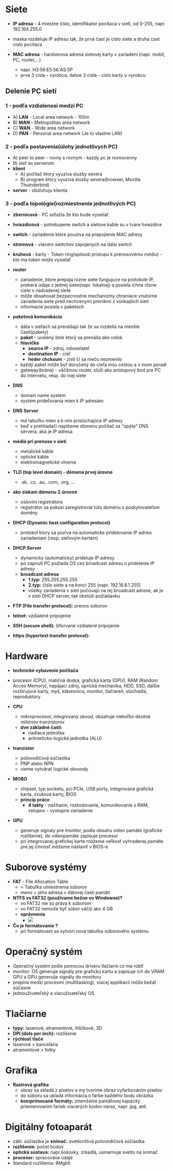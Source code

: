 # Siete
- **IP adresa** - 4 miestne číslo, identifikator pocitaca v sieti, od 0-255, napr. 192.164.255.0
- maska rozdeluje IP adresu tak, že prvá čast je cislo siete a druha cast cislo pocitaca

- **MAC adresa** - hardverova adresa sietovej karty v zariadeni (napr. mobil, PC, router,...)
    - napr. H3:56:E5:56:AS:5P
    - prve 3 cisla - vyrobca, dalsie 3 cisla - cislo karty u vyrobcu
## Delenie PC sietí
### 1 - podľa vzdialenosi medzi PC
- A) **LAN** - Local area network - 100m
- B) **MAN** - Metropolitan area network
- C) **WAN** - Wide area network
- D) **PAN** - Personal area network (Je to vlastne LAN)
### 2 - podľa postavenia(úlohy jednotlivych PC)
- A) peer to peer - rovny s rovnym - kazdy pc je rovnocenny
- B) sieť so serverom
- **klient**
    - A) počítač ktory vyuziva sluzby severa 
    - B) program ktory vyuziva sluzby severa(browser, Mozilla Thuinderbird)
- **server** - obsluhuju klienta
### 3 - podľa topológie(rozmiestnenie jednotlivých PC)
- **zbernicová** - PC súťažia že kto bude vysielať
- **hviezdicová** - potrebujeme switch a sietove kable su v tvare hviezdice
- **switch** - zariadenie ktore pouziva na prepojienie MAC adresy
- **stromová** - viacero switchov zapojenych na dalsi switch
- **kruhová** - karty - Token ring(spôsob prístupu k prenosovému médiu) - kto ma token môže vysielať

- **router** 
    - zariadenie, ktore prepaja rozne siete fungujuce na protokole IP, preberá údaje z jednej siete(napr. lokalnej) a posiela ichna rôzne ciele v nadradenej siete
    - môže obsahovat bezpecnostne mechanizmy chraniace vnutorne zariadenia siete pred nechcenymi prenikmi z vonkajších sietí
    - informacie posiela v paketoch
- **paketová komunikácia** 
    - dáta v sieťach sa prenášajú tak že sa rozdelia na menšie časti(pakety)
    - **paket** - ucelený blok ktorý sa prenáša ako celok
    - **hlavička** 
        - **source IP** - zdroj, odosielateľ  
        - **destination IP** - cieľ
        - **heder chcksum** - zistí či sa niečo nezmenilo
    - každý paket môže byť doručený do cieľa inou cestou a v inom poradí
    - gateway(brána) - väčšinou router, slúži ako prístupový bod pre PC do internetu, resp. do inej siete

- **DNS** 
    - domain name system
    - systém prideľovania mien k IP adresám
- **DNS Server**
    - má tabuľku mien a k nim prislúchajúce IP adresy
    - keď v prehliadači napíšeme dómenu počítač sa "opýta" DNS servera, aká je IP adresa

- **médiá pri prenose v sieti**
    - metalické káble
    - optické káble
    - elektromagnetické vlnenie

- **TLD (top level domain) - dómena prvej úrovne**
    - .sk, .cz, .au, .com, .org, ...

- **ako získam dómenu 2.úrovne**
    - oslovím registrátora
    - registrátor sa pokúsi zaregistrovat túto doménu s poskytovateľom domény

- **DHCP (Dynamic host configuration protocol)**
    - protokol ktory sa poziva na automaticke pridelovanie IP adries zariadeniam (resp. sieťovým kartám)

- **DHCP Server**
    - dynamicky (automaticky) prideluje IP adresy
    - po zapnutí PC požiada OS cez broadcast adresu o pridelenie IP adresy
    - **broadcast adresa** 
        - **1.typ:** 255.255.255.255
        - **2.typ:** číslo siete a na konci 255 (napr. 192.16.8.1.255)
        - všetky zariadenia v sieti počúvajú na tej broadcast adrese, ak je v sieti DHCP server, tak obslúži požiadavku

- **FTP (File transfer protocol):** prenos súborov
- **telnet:** vzdialené pripojenie
- **SSH (secure shell):** šiforvané vzdialené pripojenie
- **https (hypertext transfer protocol):** 

# Hardware
- **technické vybavenie počítača**
- procesor (CPU), matičná doska, grafická karta (GPU), RAM (Random Acces Memory), napájací zdroj, oprická mechanika, HDD, SSD, dalšie rozširujúce karty, myš, klávesnica, monitor, tlačiareň, slúchadlá, reproduktory
- **CPU**
    - mikroprocesor, integrovaný obvod, obsahuje niekoľko desitok miliónov tranzistorov
    - **dve základné časti**
        - riadiaca jednotka
        - aritmeticko-logická jednotka (ALU)

- **tranzistor**
    - polovodičová súčiastka
    - PNP alebo NPN
    - vieme vytvárať logické obovody

- **MOBO**
    - chipset, typ socketu, pci PCIe, USB porty, integrovaná grafická karta, zvuková karty, BIOS
    - **princíp práce**
        - **4 takty** - načítanie, rozkodovanie, komunikovanie s RAM, vstupno - vystupne zariadenie

- **GPU**
    - generuje signaly pre monitor, podla obsahu video pamäte (grafické rozlíšenie), do vdieopamäte zapisuje procesor
    - pri integrovanej grafickej karte môžeme veľkosť vyhradenej pamäte pre jej činnosť môžeme nastaviť v BIOS-e

# Suborove systémy
- **FAT** - File Allocation Table
    - = Tabuľka umiestnenia súborov
    - meno + jeho adresa v dátovej časti pamäti
- **NTFS vs FAT32 (používame bežne vo Windowse)?**
    - vo FAT32 nie sú práva k súborom
    - vo FAT32 nemože byť súbor váčší ako 4 GB
    - **oprávnenia** 
        - ![](permissions.png)
- **Čo je formátovanie ?**
    - pri formátovaní sa vytvorí nová tabuľka súborového systému

# Operačný systém
- Operačný systém pošle pomocou driveru tlačiarni co ma robiť
- monitor: OS generuje signály pre grafickú kartu a zapisuje ich do VRAM GPU a GPU generuije signály do monitoru
- prepína medzi procesmi (multitasking), viacej applikacií môže bežať súčasne
- jednouživateľský a viacuživateľský OS

# Tlačiarne
- **typy:** laserové, atramentové, ihličkové, 3D
- **DPI (dots per inch):** rozlíšenie
- **rýchlosť tlače**
- laserové = kancelária
- atramentové = fotky

# Grafika
- **Rastrová grafika**
    - obraz sa skladá z pixelov a my tvoríme obraz vyfarbovaním pixelov
    - do súboru sa ukladá informácia o farbe každého bodu obrázka
    - **komprimované formáty:** zmenšenie pamäťovej kapacity priemerovanim farieb viacerých bodov naraz, napr. jpg, atd.

# Digitálny fotoaparát
- zákl. súčiastka je **snímač:** svetlocitlivá polovodičová súčiastka
- **rozlíšenie:** počet bodov
- **optická sústava:** napr.šošovky, zrkadlá, usmernuje svetlo na snímač
- **procesor:** spracováva údaje
- štandard rozlíšenia: 8Mgbit